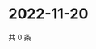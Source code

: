 # 2022-11-20

共 0 条

<!-- BEGIN WEIBO -->
<!-- 最后更新时间 Sun Nov 20 2022 11:38:10 GMT+0800 (China Standard Time) -->

<!-- END WEIBO -->
